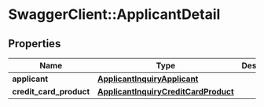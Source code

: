 # SwaggerClient::ApplicantDetail

## Properties
Name | Type | Description | Notes
------------ | ------------- | ------------- | -------------
**applicant** | [**ApplicantInquiryApplicant**](ApplicantInquiryApplicant.md) |  | 
**credit_card_product** | [**ApplicantInquiryCreditCardProduct**](ApplicantInquiryCreditCardProduct.md) |  | [optional] 

